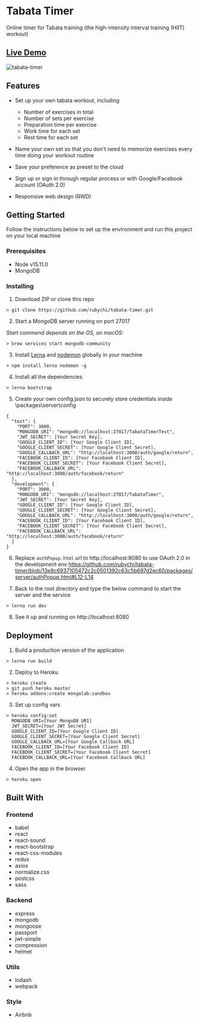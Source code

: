 # Tabata Timer

Online timer for Tabata training (the high-intensity interval training (HIIT) workout)

## [Live Demo](https://tabata-timer.herokuapp.com)

![tabata-timer](https://github.com/rubychi/tabata-timer/assets/18576075/51a85f1c-820d-4fd5-ad48-6c09ffc16fff)

## Features

* Set up your own tabata workout, including

  * Number of exercises in total
  * Number of sets per exercise
  * Preparation time per exercise
  * Work time for each set
  * Rest time for each set

* Name your own set so that you don't need to memorize exercises every time doing your workout routine

* Save your preference as preset to the cloud

* Sign up or sign in through regular process or with Google/Facebook account (OAuth 2.0)

* Responsive web design (RWD)

## Getting Started

Follow the instructions below to set up the environment and run this project on your local machine

### Prerequisites

* Node v15.11.0
* MongoDB

### Installing

1. Download ZIP or clone this repo
```
> git clone https://github.com/rubychi/tabata-timer.git
```

2. Start a MongoDB server running on port 27017

*Start commend depends on the OS, on macOS:*
```
> brew services start mongodb-community
```

3. Install [Lerna](https://github.com/lerna/lerna) and [nodemon](https://github.com/remy/nodemon) globally in your machine
```
> npm install lerna nodemon -g
```

4. Install all the dependencies
```
> lerna bootstrap
```

5. Create your own config.json to securely store credentials inside \packages\server\config
```
{
  "test": {
    "PORT": 3000,
    "MONGODB_URI": "mongodb://localhost:27017/TabataTimerTest",
    "JWT_SECRET": [Your Secret Key],
    "GOOGLE_CLIENT_ID": [Your Google Client ID],
    "GOOGLE_CLIENT_SECRET": [Your Google Client Secret],
    "GOOGLE_CALLBACK_URL": "http://localhost:3000/auth/google/return",
    "FACEBOOK_CLIENT_ID": [Your Facebook Client ID],
    "FACEBOOK_CLIENT_SECRET": [Your Facebook Client Secret],
    "FACEBOOK_CALLBACK_URL": "http://localhost:3000/auth/facebook/return"
  },
  "development": {
    "PORT": 3000,
    "MONGODB_URI": "mongodb://localhost:27017/TabataTimer",
    "JWT_SECRET": [Your Secret Key],
    "GOOGLE_CLIENT_ID": [Your Google Client ID],
    "GOOGLE_CLIENT_SECRET": [Your Google Client Secret],
    "GOOGLE_CALLBACK_URL": "http://localhost:3000/auth/google/return",
    "FACEBOOK_CLIENT_ID": [Your Facebook Client ID],
    "FACEBOOK_CLIENT_SECRET": [Your Facebook Client Secret],
    "FACEBOOK_CALLBACK_URL": "http://localhost:3000/auth/facebook/return"
  }
}

```

6. Replace `authPopup.html` url to http://localhost:8080 to use OAuth 2.0 in the development env
https://github.com/rubychi/tabata-timer/blob/13e8c6937105472c2c0501392c63c5b697d2ec60/packages/server/authPopup.html#L12-L14

7. Back to the root directory and type the below command to start the server and the service
```
> lerna run dev
```

8. See it up and running on http://localhost:8080

## Deployment

1. Build a production version of the application
```
> lerna run build
```

2. Deploy to Heroku
```
> heroku create
> git push heroku master
> heroku addons:create mongolab:sandbox
```

3. Set up config vars
```
> heroku config:set
  MONGODB_URI=[Your MongoDB URI]
  JWT_SECRET=[Your JWT Secret]
  GOOGLE_CLIENT_ID=[Your Google Client ID]
  GOOGLE_CLIENT_SECRET=[Your Google Client Secret]
  GOOGLE_CALLBACK_URL=[Your Google Callback URL]
  FACEBOOK_CLIENT_ID=[Your Facebook Client ID]
  FACEBOOK_CLIENT_SECRET=[Your Facebook Client Secret]
  FACEBOOK_CALLBACK_URL=[Your Facebook Callback URL]
```

4. Open the app in the browser
```
> heroku open
```

## Built With

### Frontend

* babel
* react
* react-sound
* react-bootstrap
* react-css-modules
* redux
* axios
* normalize.css
* postcss
* sass

### Backend

* express
* mongodb
* mongoose
* passport
* jwt-simple
* compression
* helmet

### Utils

* lodash
* webpack

### Style

* Airbnb
